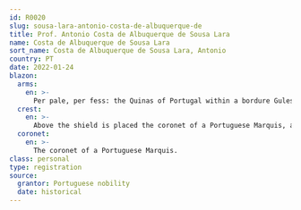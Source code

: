 ```yaml
---
id: R0020
slug: sousa-lara-antonio-costa-de-albuquerque-de
title: Prof. Antonio Costa de Albuquerque de Sousa Lara
name: Costa de Albuquerque de Sousa Lara
sort_name: Costa de Albuquerque de Sousa Lara, Antonio
country: PT
date: 2022-01-24
blazon:
  arms:
    en: >-
      Per pale, per fess: the Quinas of Portugal within a bordure Gules charged with seven castles Or, doors and windows Azure; and Gules, four crescents joined millsailwise Argent and of the First, on a bend of the Third, fimbriated of the Second, between two rams statant of the Fifth, armed of the Second, three fleur-de-lys of the Second.
  crest:
    en: >-
      Above the shield is placed the coronet of a Portuguese Marquis, above which is set for a Crest, a ram statant Argent, armed Or.
  coronet:
    en: >-
      The coronet of a Portuguese Marquis.
class: personal
type: registration
source:
  grantor: Portuguese nobility
  date: historical
---
```

